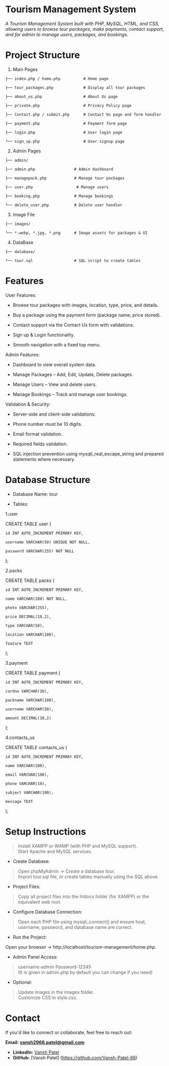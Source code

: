 # Tourism Management System

*A Tourism Management System built with PHP, MySQL, HTML, and CSS, allowing users to browse tour packages, make payments, contact support, and for admin to manage users, packages, and bookings.*

 # Project Structure
1. Main Pages
```
├── index.php / home.php          # Home page

├── tour_packages.php             # Display all tour packages

├── about_us.php                  # About Us page

├── private.php                   # Privacy Policy page

├── Contact.php / submit.php      # Contact Us page and form handler

├── payment.php                   # Payment form page

├── login.php                     # User login page

└── sign_up.php                   # User signup page
```
2. Admin Pages
```
├── admin/

├── admin.php                 # Admin dashboard

├── managepack.php            # Manage tour packages

├── user.php                   # Manage users

├── booking.php               # Manage bookings

└── delete_user.php           # Delete user handler
```
3. Image File
```
├── images/

└── *.webp, *.jpg, *.png      # Image assets for packages & UI
```
4. DataBase
```
├── database/

└── tour.sql                  # SQL script to create tables
```

# Features

User Features:

- Browse tour packages with images, location, type, price, and details.

- Buy a package using the payment form (package name, price stored).

- Contact support via the Contact Us form with validations.

- Sign up & Login functionality.

- Smooth navigation with a fixed top menu.

Admin Features:

- Dashboard to view overall system data.

- Manage Packages – Add, Edit, Update, Delete packages.

- Manage Users – View and delete users.

- Manage Bookings – Track and manage user bookings.

Validation & Security:

- Server-side and client-side validations:

- Phone number must be 10 digits.

- Email format validation.

- Required fields validation.

- SQL injection prevention using mysqli_real_escape_string and prepared statements where necessary.

# Database Structure

- Database Name: tour

- Tables:

1.user

CREATE TABLE user (

    id INT AUTO_INCREMENT PRIMARY KEY,
    
    username VARCHAR(50) UNIQUE NOT NULL,
    
    password VARCHAR(255) NOT NULL
    
);


2.packs

CREATE TABLE packs (

    id INT AUTO_INCREMENT PRIMARY KEY,
    
    name VARCHAR(100) NOT NULL,
    
    photo VARCHAR(255),
    
    price DECIMAL(10,2),
    
    type VARCHAR(50),
    
    location VARCHAR(100),
    
    feature TEXT
    
);


3.payment

CREATE TABLE payment (

    id INT AUTO_INCREMENT PRIMARY KEY,
    
    cardno VARCHAR(16),
    
    packname VARCHAR(100),
    
    username VARCHAR(50),
    
    amount DECIMAL(10,2)
    
);


4.contacts_us

CREATE TABLE contacts_us (

    id INT AUTO_INCREMENT PRIMARY KEY,
    
    name VARCHAR(100),
    
    email VARCHAR(100),
    
    phone VARCHAR(10),
    
    subject VARCHAR(100),
    
    message TEXT
    
);

# Setup Instructions

>Install XAMPP or WAMP (with PHP and MySQL support).<br>
>Start Apache and MySQL services.

- Create Database:

>Open phpMyAdmin → Create a database tour.<br>
>Import tour.sql file, or create tables manually using the SQL above.

- Project Files:

>Copy all project files into the htdocs folder (for XAMPP) or the equivalent web root.

- Configure Database Connection:

>Open each PHP file using mysqli_connect() and ensure host, username, password, and database name are correct.

- Run the Project:

Open your browser → http://localhost/tourism-management/home.php.

- Admin Panel Access:

>username-admin     Password-12345<br>
>(It is given in admin.php by default you can change if you need)

- Optional:

>Update images in the images folder.<br>
>Customize CSS in style.css.

# Contact

If you'd like to connect or collaborate, feel free to reach out:

**Email: vansh2966.patel@gmail.com**

- **LinkedIn:** [Vansh Patel](www.linkedin.com/in/vansh-patel-0b3538321)  
- **GitHub:** [Vansh Patel] (https://github.com/Vansh-Patel-66)

